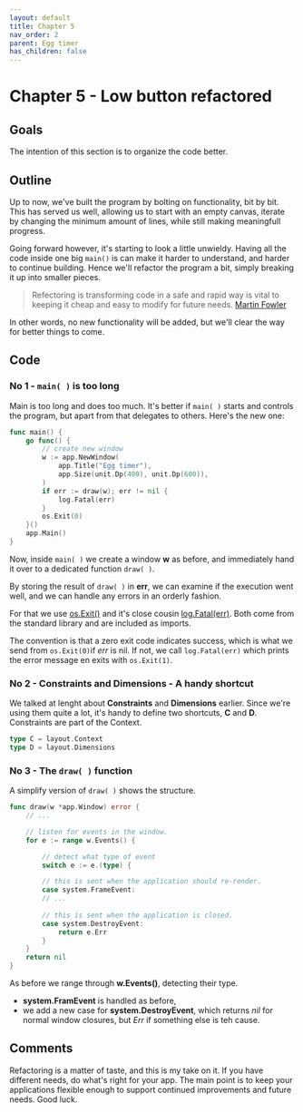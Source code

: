 ```yaml
---
layout: default
title: Chapter 5 
nav_order: 2
parent: Egg timer
has_children: false 
---
```


# Chapter 5 - Low button refactored

## Goals
The intention of this section is to organize the code better. 

## Outline

Up to now, we've built the program by bolting on functionality, bit by bit. This has served us well, allowing us to start with an empty canvas, iterate by changing the minimum amount of lines, while still making meaningfull progress.

Going forward however, it's starting to look a little unwieldy. Having all the code inside one big ```main()``` is can make it harder to understand, and harder to continue building. Hence we'll refactor the program a bit, simply breaking it up into smaller pieces. 
 
> Refectoring is transforming code in a safe and rapid way is vital to keeping it cheap and easy to modify for future needs. 
[Martin Fowler](https://martinfowler.com/books/refactoring.html)

In other words, no new functionality will be added, but we'll clear the way for better things to come. 

## Code

### No 1 - ```main( )``` is too long

Main is too long and does too much. It's better if ```main( )``` starts and controls the program, but apart from that delegates to others. Here's the new one:

```go
func main() {
	go func() {
		// create new window
		w := app.NewWindow(
			app.Title("Egg timer"),
			app.Size(unit.Dp(400), unit.Dp(600)),
		)
		if err := draw(w); err != nil {
			log.Fatal(err)
		}
		os.Exit(0)
	}()
	app.Main()
}
```

Now, inside ```main( )``` we create a window **w** as before, and immediately hand it over to a dedicated function ```draw( )```.

By storing the result of ```draw( )``` in **err**, we can examine if the execution went well, and we can handle any errors in an orderly fashion.

For that we use [os.Exit()](https://pkg.go.dev/os?utm_source=gopls#Exit) and it's close cousin [log.Fatal(err)](https://pkg.go.dev/log?utm_source=gopls#Fatal). Both come from the standard library and are included as imports.

The convention is that a zero exit code indicates success, which is what we send from ```os.Exit(0)```if *err* is nil. If not, we call ```log.Fatal(err)``` which prints the error message en exits with ```os.Exit(1)```. 
  
### No 2 - Constraints and Dimensions - A handy shortcut

We talked at lenght about **Constraints** and **Dimensions** earlier. Since we're using them quite a lot, it's handy to define two shortcuts, **C** and **D**. Constraints are part of the Context.

```go
type C = layout.Context
type D = layout.Dimensions
````



### No 3 - The ```draw( )``` function

A simplify version of ```draw( )``` shows the structure.

```go
func draw(w *app.Window) error {
    // ...

	// listen for events in the window.
	for e := range w.Events() {

		// detect what type of event
		switch e := e.(type) {

		// this is sent when the application should re-render.
		case system.FrameEvent:
        // ...
		
        // this is sent when the application is closed.
		case system.DestroyEvent:
			return e.Err
		}
	}
	return nil
}
```

As before we range through **w.Events()**, detecting their type. 
 - **system.FramEvent** is handled as before, 
 - we add a new case for **system.DestroyEvent**, which returns *nil* for normal window closures, but *Err* if something else is teh cause.

## Comments
Refactoring is a matter of taste, and this is my take on it. If you have different needs, do what's right for your app. The main point is to keep your applications flexible enough to support continued improvements and future needs. Good luck.